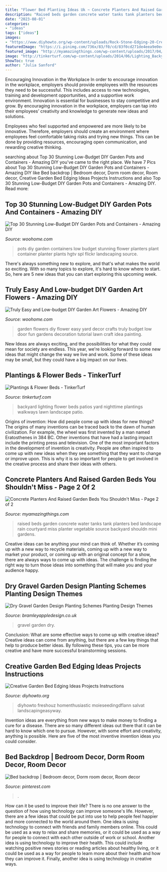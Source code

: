 ```yaml
---
title: "Flower Bed Planting Ideas Uk ~ Concrete Planters And Raised Garden Beds You Shouldn&#039;t Miss"
description: "Raised beds garden concrete water tanks tank planters bed landscape rain courtyard miss planter vegetable source backyard shouldn mini gardens"
date: "2023-08-01"
categories:
- "ideas"
tags: ["ideas"]
images:
- "https://www.diyhowto.org/wp-content/uploads/Rock-Stone-Edging-20-Creative-Garden-Bed-Edging-Ideas-Projects-Instructions-DIYHowto.jpg"
featuredImage: "https://i.pinimg.com/736x/83/f0/cd/83f0cd271de4eea9e0ec3da8b99306f0.jpg"
featured_image: "http://myamazingthings.com/wp-content/uploads/2017/04/raised-beds-1024x768.jpg"
image: "http://tinkerturf.com/wp-content/uploads/2014/06/Lighting_Backyard_Cincinnati1.png"
ShowToc: true
author: "Julia Sanford"
---
```



Encouraging Innovation in the Workplace
In order to encourage innovation in the workplace, employers should provide employees with the resources they need to be successful. This includes access to new technologies, training and development opportunities, and a supportive work environment.
Innovation is essential for businesses to stay competitive and grow. By encouraging innovation in the workplace, employers can tap into their employees’ creativity and knowledge to generate new ideas and solutions.

Employees who feel supported and empowered are more likely to be innovative. Therefore, employers should create an environment where employees feel comfortable taking risks and trying new things. This can be done by providing resources, encouraging open communication, and rewarding creative thinking.

	

		
searching about Top 30 Stunning Low-Budget DIY Garden Pots and Containers - Amazing DIY you've came to the right place. We have 7 Pics about Top 30 Stunning Low-Budget DIY Garden Pots and Containers - Amazing DIY like Bed backdrop | Bedroom decor, Dorm room decor, Room decor, Creative Garden Bed Edging Ideas Projects Instructions and also Top 30 Stunning Low-Budget DIY Garden Pots and Containers - Amazing DIY. Read more:
		
    
## Top 30 Stunning Low-Budget DIY Garden Pots And Containers - Amazing DIY

<img loading=lazy src="http://www.woohome.com/wp-content/uploads/2014/02/DIY-Garden-Pots-16.jpg" onerror="this.onerror=null;this.src='https://tse3.mm.bing.net/th?id=OIP.RIxg7ATinpkXvZ-tPO19XgHaLh&amp;pid=15.1';" alt="Top 30 Stunning Low-Budget DIY Garden Pots and Containers - Amazing DIY">

_Source: woohome.com_

>pots diy garden containers low budget stunning flower planters plant container planter plants hgtv spl flickr landscaping source. 

	

There's always something new to explore, and that's what makes the world so exciting. With so many topics to explore, it's hard to know where to start.  So, here are 5 new ideas that you can start exploring this upcoming week.

    
## Truly Easy And Low-budget DIY Garden Art Flowers - Amazing DIY

<img loading=lazy src="http://www.woohome.com/wp-content/uploads/2016/02/art-flower-garden-15.jpg" onerror="this.onerror=null;this.src='https://tse4.mm.bing.net/th?id=OIP.vtWVjlMK5g1hrWScygOJNQHaJ4&amp;pid=15.1';" alt="Truly Easy and Low-budget DIY Garden Art Flowers - Amazing DIY">

_Source: woohome.com_

>garden flowers diy flower easy yard decor crafts truly budget low door fun gardens decoration tutorial lawn craft idea painting. 

	

New Ideas are always exciting, and the possibilities for what they could mean for society are endless. This year, we're looking forward to some new ideas that might change the way we live and work. Some of these ideas may be small, but they could have a big impact on our lives.

    
## Plantings &amp; Flower Beds - TinkerTurf

<img loading=lazy src="http://tinkerturf.com/wp-content/uploads/2014/06/Lighting_Backyard_Cincinnati1.png" onerror="this.onerror=null;this.src='https://tse2.mm.bing.net/th?id=OIP.G3J2at6tch7d1ulbJK1ugQHaE7&amp;pid=15.1';" alt="Plantings &amp; Flower Beds - TinkerTurf">

_Source: tinkerturf.com_

>backyard lighting flower beds patios yard nighttime plantings walkways lawn landscape patio. 

	

Origins of invention: How did people come up with ideas for new things?
The origins of many inventions can be traced back to the dawn of human civilization. For example, the wheel was first invented by a man named Eratosthenes in 384 BC. Other inventions that have had a lasting impact include the printing press and television. 
One of the most important factors in the development of invention is creativity. People are often inspired to come up with new ideas when they see something that they want to change or improve upon. This is why it is so important for people to get involved in the creative process and share their ideas with others.

    
## Concrete Planters And Raised Garden Beds You Shouldn&#039;t Miss - Page 2 Of 2

<img loading=lazy src="http://myamazingthings.com/wp-content/uploads/2017/04/raised-beds-1024x768.jpg" onerror="this.onerror=null;this.src='https://tse2.mm.bing.net/th?id=OIP.Gim3RramkH0mnIBMLzxSeQHaFj&amp;pid=15.1';" alt="Concrete Planters And Raised Garden Beds You Shouldn&#039;t Miss - Page 2 of 2">

_Source: myamazingthings.com_

>raised beds garden concrete water tanks tank planters bed landscape rain courtyard miss planter vegetable source backyard shouldn mini gardens. 

	

Creative ideas can be anything your mind can think of. Whether it’s coming up with a new way to recycle materials, coming up with a new way to market your product, or coming up with an original concept for a show, there are always ways to come up with ideas. The challenge is finding the right way to turn those ideas into something that will make you and your audience happy.

    
## Dry Gravel Garden Design Planting Schemes Planting Design Themes

<img loading=lazy src="https://bramleyappledesign.co.uk/wp-content/uploads/2018/07/Gravel-Garden-3-1024x650.jpg" onerror="this.onerror=null;this.src='https://tse1.mm.bing.net/th?id=OIP.QdvkjVbM2ML-cOzq64w55wHaEs&amp;pid=15.1';" alt="Dry Gravel Garden Design Planting Schemes Planting Design Themes">

_Source: bramleyappledesign.co.uk_

>gravel garden dry. 

	

Conclusion: What are some effective ways to come up with creative ideas?
Creative ideas can come from anything, but there are a few key things that help to produce better ideas. By following these tips, you can be more creative and have more successful brainstorming sessions.

    
## Creative Garden Bed Edging Ideas Projects Instructions

<img loading=lazy src="https://www.diyhowto.org/wp-content/uploads/Rock-Stone-Edging-20-Creative-Garden-Bed-Edging-Ideas-Projects-Instructions-DIYHowto.jpg" onerror="this.onerror=null;this.src='https://tse1.mm.bing.net/th?id=OIP.w3t6Qh7MlswvkkDhBogkDAHaO2&amp;pid=15.1';" alt="Creative Garden Bed Edging Ideas Projects Instructions">

_Source: diyhowto.org_

>diyhowto freshouz homenthusiastic moieseedingdflann salvat landscapingeasyway. 

	

Invention ideas are everything from new ways to make money to finding a cure for a disease. There are so many different ideas out there that it can be hard to know which one to pursue. However, with some effort and creativity, anything is possible. Here are five of the most inventive invention ideas you could consider.

    
## Bed Backdrop | Bedroom Decor, Dorm Room Decor, Room Decor

<img loading=lazy src="https://i.pinimg.com/736x/83/f0/cd/83f0cd271de4eea9e0ec3da8b99306f0.jpg" onerror="this.onerror=null;this.src='https://tse3.mm.bing.net/th?id=OIP.IgT2IWx6qXC9jMe6MWExlgHaLH&amp;pid=15.1';" alt="Bed backdrop | Bedroom decor, Dorm room decor, Room decor">

_Source: pinterest.com_

>. 

	

How can it be used to improve their life?
There is no one answer to the question of how using technology can improve someone's life. However, there are a few ideas that could be put into use to help people feel happier and more connected to the world around them. One idea is using technology to connect with friends and family members online. This could be used as a way to relax and share memories, or it could be used as a way for people to connect with each other outside of work or school. Another idea is using technology to improve their health. This could include watching positive news stories or reading articles about healthy living, or it could be used as a way for people to learn more about their health and how they can improve it. Finally, another idea is using technology in creative ways.

